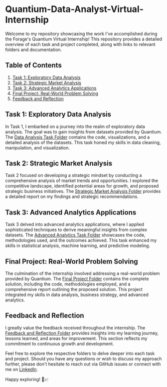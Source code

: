 # Quantium-Data-Analyst-Virtual-Internship

Welcome to my repository showcasing the work I've accomplished during the Forage's Quantium Virtual Internship! This repository provides a detailed overview of each task and project completed, along with links to relevant folders and documentation.

## Table of Contents

1. [Task 1: Exploratory Data Analysis](#task-1-exploratory-data-analysis)
2. [Task 2: Strategic Market Analysis](#task-2-strategic-market-analysis)
3. [Task 3: Advanced Analytics Applications](#task-3-advanced-analytics-applications)
4. [Final Project: Real-World Problem Solving](#final-project-real-world-problem-solving)
5. [Feedback and Reflection](#feedback-and-reflection)

## Task 1: Exploratory Data Analysis

In Task 1, I embarked on a journey into the realm of exploratory data analysis. The goal was to gain insights from datasets provided by Quantium. The [Data Analysis Task Folder](/task1-exploratory-data-analysis) contains the code, visualizations, and a detailed analysis of the datasets. This task honed my skills in data cleaning, manipulation, and visualization.

## Task 2: Strategic Market Analysis

Task 2 focused on developing a strategic mindset by conducting a comprehensive analysis of market trends and opportunities. I explored the competitive landscape, identified potential areas for growth, and proposed strategic business initiatives. The [Strategic Market Analysis Folder](/task2-strategic-market-analysis) provides a detailed report on my findings and strategic recommendations.

## Task 3: Advanced Analytics Applications

Task 3 delved into advanced analytics applications, where I applied sophisticated techniques to derive meaningful insights from complex datasets. The [Advanced Analytics Task Folder](/task3-advanced-analytics-applications) showcases the code, methodologies used, and the outcomes achieved. This task enhanced my skills in statistical analysis, machine learning, and predictive modeling.

## Final Project: Real-World Problem Solving

The culmination of the internship involved addressing a real-world problem provided by Quantium. The [Final Project Folder](/final-project-real-world-problem-solving) contains the complete solution, including the code, methodologies employed, and a comprehensive report outlining the proposed solution. This project integrated my skills in data analysis, business strategy, and advanced analytics.

## Feedback and Reflection

I greatly value the feedback received throughout the internship. The [Feedback and Reflection Folder](/feedback-and-reflection) provides insights into my learning journey, lessons learned, and areas for improvement. This section reflects my commitment to continuous growth and development.

Feel free to explore the respective folders to delve deeper into each task and project. Should you have any questions or wish to discuss my approach further, please don't hesitate to reach out via GitHub issues or connect with me on [LinkedIn](https://www.linkedin.com/in/yourname/).

Happy exploring! 🚀📈

